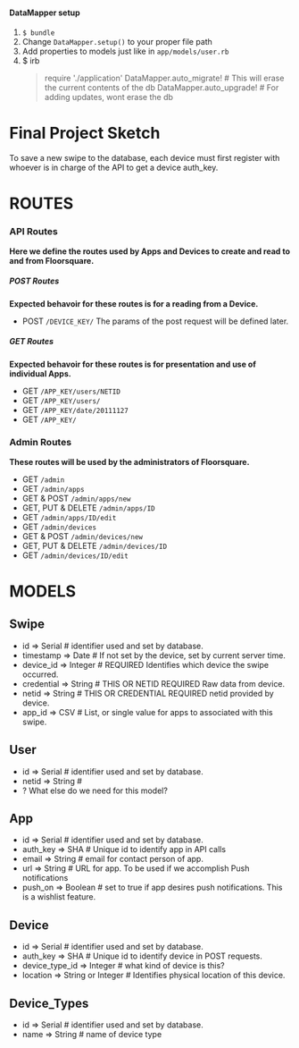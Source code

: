 #### DataMapper setup

1. `$ bundle`
2. Change `DataMapper.setup()` to your proper file path
3. Add properties to models just like in `app/models/user.rb`
4.
    $ irb
    > require './application'
    > DataMapper.auto_migrate! # This will erase the current contents of the db
    > DataMapper.auto_upgrade! # For adding updates, wont erase the db


# Final Project Sketch

To save a new swipe to the database, each device must first register with whoever is in charge of the API to get a device auth_key. 


ROUTES
==========

### API Routes
**Here we define the routes used by Apps and Devices to create and read to and from Floorsquare.**

##### POST Routes
**Expected behavoir for these routes is for a reading from a Device.**

- POST `/DEVICE_KEY/` The params of the post request will be defined later.

##### GET Routes
**Expected behavoir for these routes is for presentation and use of individual Apps.**

- GET `/APP_KEY/users/NETID`
- GET `/APP_KEY/users/`
- GET `/APP_KEY/date/20111127` 
- GET `/APP_KEY/`


### Admin Routes
**These routes will be used by the administrators of Floorsquare.**

- GET `/admin`
- GET `/admin/apps`
- GET & POST `/admin/apps/new`
- GET, PUT & DELETE `/admin/apps/ID`
- GET `/admin/apps/ID/edit`
- GET `/admin/devices`
- GET & POST `/admin/devices/new`
- GET, PUT & DELETE `/admin/devices/ID`
- GET `/admin/devices/ID/edit`


MODELS
==========

Swipe
----------
* id => Serial # identifier used and set by database.
* timestamp => Date # If not set by the device, set by current server time.
* device_id => Integer # REQUIRED Identifies which device the swipe occurred.
* credential => String # THIS OR NETID REQUIRED Raw data from device.
* netid => String # THIS OR CREDENTIAL REQUIRED netid provided by device.
* app_id => CSV # List, or single value for apps to associated with this swipe.

User
-----------
* id => Serial # identifier used and set by database.
* netid => String # 
* ? What else do we need for this model?

App
-----------
* id => Serial # identifier used and set by database.
* auth_key => SHA # Unique id to identify app in API calls
* email => String # email for contact person of app.
* url => String # URL for app. To be used if we accomplish Push notifications
* push_on => Boolean # set to true if app desires push notifications. This is a wishlist feature.

Device
-----------
* id => Serial # identifier used and set by database.
* auth_key => SHA # Unique id to identify device in POST requests.
* device_type_id => Integer # what kind of device is this?
* location => String or Integer # Identifies physical location of this device.

Device_Types
-----------
* id => Serial # identifier used and set by database.
* name => String # name of device type
